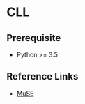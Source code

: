 # CLL

## Prerequisite
- Python >= 3.5

## Reference Links
- [MuSE](https://github.com/danielfan/MuSE)
